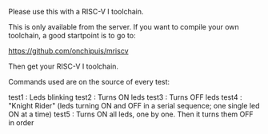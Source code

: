 Please use this with a RISC-V I toolchain.

This is only available from the server. If you want to compile your own 
toolchain, a good startpoint is to go to:

https://github.com/onchipuis/mriscv

Then get your RISC-V I toolchain.

Commands used are on the source of every test:

test1 : Leds blinking
test2 : Turns ON leds
test3 : Turns OFF leds
test4 : "Knight Rider" (leds turning ON and OFF in a serial sequence;
one single led ON at a time)
test5 : Turns ON all leds, one by one. Then it turns them OFF in order 
